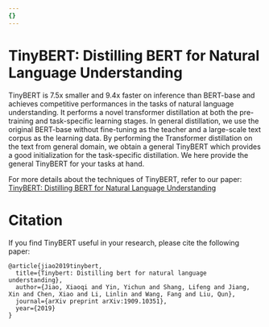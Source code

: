 ```yaml
---
{}
---
```

TinyBERT: Distilling BERT for Natural Language Understanding
======== 
TinyBERT is 7.5x smaller and 9.4x faster on inference than BERT-base and achieves competitive performances in the tasks of natural language understanding. It performs a novel transformer distillation at both the pre-training and task-specific learning stages. In general distillation, we use the original BERT-base without fine-tuning as the teacher and a large-scale text corpus as the learning data. By performing the Transformer distillation on the text from general domain, we obtain a general TinyBERT which provides a good initialization for the task-specific distillation. We here provide the general TinyBERT for your tasks at hand.

For more details about the techniques of TinyBERT, refer to our paper:
[TinyBERT: Distilling BERT for Natural Language Understanding](https://arxiv.org/abs/1909.10351)


Citation
========
If you find TinyBERT useful in your research, please cite the following paper:
```
@article{jiao2019tinybert,
  title={Tinybert: Distilling bert for natural language understanding},
  author={Jiao, Xiaoqi and Yin, Yichun and Shang, Lifeng and Jiang, Xin and Chen, Xiao and Li, Linlin and Wang, Fang and Liu, Qun},
  journal={arXiv preprint arXiv:1909.10351},
  year={2019}
}
```
